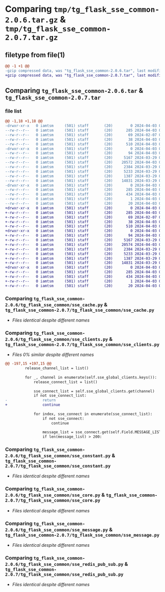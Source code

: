 # Comparing `tmp/tg_flask_sse_common-2.0.6.tar.gz` & `tmp/tg_flask_sse_common-2.0.7.tar.gz`

## filetype from file(1)

```diff
@@ -1 +1 @@
-gzip compressed data, was "tg_flask_sse_common-2.0.6.tar", last modified: Wed Apr  3 05:09:20 2024, max compression
+gzip compressed data, was "tg_flask_sse_common-2.0.7.tar", last modified: Wed Apr  3 05:16:54 2024, max compression
```

## Comparing `tg_flask_sse_common-2.0.6.tar` & `tg_flask_sse_common-2.0.7.tar`

### file list

```diff
@@ -1,18 +1,18 @@
-drwxr-xr-x   0 iamtsm     (501) staff       (20)        0 2024-04-03 05:09:20.935195 tg_flask_sse_common-2.0.6/
--rw-r--r--   0 iamtsm     (501) staff       (20)      285 2024-04-03 05:09:20.934970 tg_flask_sse_common-2.0.6/PKG-INFO
--rw-r--r--   0 iamtsm     (501) staff       (20)       69 2024-02-07 02:00:45.000000 tg_flask_sse_common-2.0.6/README.md
--rw-r--r--   0 iamtsm     (501) staff       (20)       38 2024-04-03 05:09:20.935239 tg_flask_sse_common-2.0.6/setup.cfg
--rw-r--r--   0 iamtsm     (501) staff       (20)      510 2024-04-03 05:09:12.000000 tg_flask_sse_common-2.0.6/setup.py
-drwxr-xr-x   0 iamtsm     (501) staff       (20)        0 2024-04-03 05:09:20.934051 tg_flask_sse_common-2.0.6/tg_flask_sse_common/
--rw-r--r--   0 iamtsm     (501) staff       (20)       94 2024-04-03 05:09:09.000000 tg_flask_sse_common-2.0.6/tg_flask_sse_common/__init__.py
--rw-r--r--   0 iamtsm     (501) staff       (20)     5167 2024-03-29 05:44:23.000000 tg_flask_sse_common-2.0.6/tg_flask_sse_common/sse_cache.py
--rw-r--r--   0 iamtsm     (501) staff       (20)    20572 2024-04-03 05:07:47.000000 tg_flask_sse_common-2.0.6/tg_flask_sse_common/sse_clients.py
--rw-r--r--   0 iamtsm     (501) staff       (20)     2384 2024-03-29 06:07:56.000000 tg_flask_sse_common-2.0.6/tg_flask_sse_common/sse_constant.py
--rw-r--r--   0 iamtsm     (501) staff       (20)     5233 2024-03-29 06:36:35.000000 tg_flask_sse_common-2.0.6/tg_flask_sse_common/sse_core.py
--rw-r--r--   0 iamtsm     (501) staff       (20)     1387 2024-03-29 06:10:28.000000 tg_flask_sse_common-2.0.6/tg_flask_sse_common/sse_message.py
--rw-r--r--   0 iamtsm     (501) staff       (20)    14831 2024-03-29 05:49:11.000000 tg_flask_sse_common-2.0.6/tg_flask_sse_common/sse_redis_pub_sub.py
-drwxr-xr-x   0 iamtsm     (501) staff       (20)        0 2024-04-03 05:09:20.934742 tg_flask_sse_common-2.0.6/tg_flask_sse_common.egg-info/
--rw-r--r--   0 iamtsm     (501) staff       (20)      285 2024-04-03 05:09:20.000000 tg_flask_sse_common-2.0.6/tg_flask_sse_common.egg-info/PKG-INFO
--rw-r--r--   0 iamtsm     (501) staff       (20)      434 2024-04-03 05:09:20.000000 tg_flask_sse_common-2.0.6/tg_flask_sse_common.egg-info/SOURCES.txt
--rw-r--r--   0 iamtsm     (501) staff       (20)        1 2024-04-03 05:09:20.000000 tg_flask_sse_common-2.0.6/tg_flask_sse_common.egg-info/dependency_links.txt
--rw-r--r--   0 iamtsm     (501) staff       (20)       20 2024-04-03 05:09:20.000000 tg_flask_sse_common-2.0.6/tg_flask_sse_common.egg-info/top_level.txt
+drwxr-xr-x   0 iamtsm     (501) staff       (20)        0 2024-04-03 05:16:54.224401 tg_flask_sse_common-2.0.7/
+-rw-r--r--   0 iamtsm     (501) staff       (20)      285 2024-04-03 05:16:54.224165 tg_flask_sse_common-2.0.7/PKG-INFO
+-rw-r--r--   0 iamtsm     (501) staff       (20)       69 2024-02-07 02:00:45.000000 tg_flask_sse_common-2.0.7/README.md
+-rw-r--r--   0 iamtsm     (501) staff       (20)       38 2024-04-03 05:16:54.224445 tg_flask_sse_common-2.0.7/setup.cfg
+-rw-r--r--   0 iamtsm     (501) staff       (20)      510 2024-04-03 05:16:48.000000 tg_flask_sse_common-2.0.7/setup.py
+drwxr-xr-x   0 iamtsm     (501) staff       (20)        0 2024-04-03 05:16:54.223095 tg_flask_sse_common-2.0.7/tg_flask_sse_common/
+-rw-r--r--   0 iamtsm     (501) staff       (20)       94 2024-04-03 05:16:44.000000 tg_flask_sse_common-2.0.7/tg_flask_sse_common/__init__.py
+-rw-r--r--   0 iamtsm     (501) staff       (20)     5167 2024-03-29 05:44:23.000000 tg_flask_sse_common-2.0.7/tg_flask_sse_common/sse_cache.py
+-rw-r--r--   0 iamtsm     (501) staff       (20)    20574 2024-04-03 05:16:34.000000 tg_flask_sse_common-2.0.7/tg_flask_sse_common/sse_clients.py
+-rw-r--r--   0 iamtsm     (501) staff       (20)     2384 2024-03-29 06:07:56.000000 tg_flask_sse_common-2.0.7/tg_flask_sse_common/sse_constant.py
+-rw-r--r--   0 iamtsm     (501) staff       (20)     5233 2024-03-29 06:36:35.000000 tg_flask_sse_common-2.0.7/tg_flask_sse_common/sse_core.py
+-rw-r--r--   0 iamtsm     (501) staff       (20)     1387 2024-03-29 06:10:28.000000 tg_flask_sse_common-2.0.7/tg_flask_sse_common/sse_message.py
+-rw-r--r--   0 iamtsm     (501) staff       (20)    14831 2024-03-29 05:49:11.000000 tg_flask_sse_common-2.0.7/tg_flask_sse_common/sse_redis_pub_sub.py
+drwxr-xr-x   0 iamtsm     (501) staff       (20)        0 2024-04-03 05:16:54.223927 tg_flask_sse_common-2.0.7/tg_flask_sse_common.egg-info/
+-rw-r--r--   0 iamtsm     (501) staff       (20)      285 2024-04-03 05:16:54.000000 tg_flask_sse_common-2.0.7/tg_flask_sse_common.egg-info/PKG-INFO
+-rw-r--r--   0 iamtsm     (501) staff       (20)      434 2024-04-03 05:16:54.000000 tg_flask_sse_common-2.0.7/tg_flask_sse_common.egg-info/SOURCES.txt
+-rw-r--r--   0 iamtsm     (501) staff       (20)        1 2024-04-03 05:16:54.000000 tg_flask_sse_common-2.0.7/tg_flask_sse_common.egg-info/dependency_links.txt
+-rw-r--r--   0 iamtsm     (501) staff       (20)       20 2024-04-03 05:16:54.000000 tg_flask_sse_common-2.0.7/tg_flask_sse_common.egg-info/top_level.txt
```

### Comparing `tg_flask_sse_common-2.0.6/tg_flask_sse_common/sse_cache.py` & `tg_flask_sse_common-2.0.7/tg_flask_sse_common/sse_cache.py`

 * *Files identical despite different names*

### Comparing `tg_flask_sse_common-2.0.6/tg_flask_sse_common/sse_clients.py` & `tg_flask_sse_common-2.0.7/tg_flask_sse_common/sse_clients.py`

 * *Files 0% similar despite different names*

```diff
@@ -197,15 +197,15 @@
         release_channel_list = list()
 
         for _, channel in enumerate(self.sse_global_clients.keys()):
             release_connect_list = list()
 
             sse_connect_list = self.sse_global_clients.get(channel)
             if not sse_connect_list:
-                return
+                continue
 
             for index, sse_connect in enumerate(sse_connect_list):
                 if not sse_connect:
                     continue
 
                 message_list = sse_connect.get(self.Field.MESSAGE_LIST, [])
                 if len(message_list) > 200:
```

### Comparing `tg_flask_sse_common-2.0.6/tg_flask_sse_common/sse_constant.py` & `tg_flask_sse_common-2.0.7/tg_flask_sse_common/sse_constant.py`

 * *Files identical despite different names*

### Comparing `tg_flask_sse_common-2.0.6/tg_flask_sse_common/sse_core.py` & `tg_flask_sse_common-2.0.7/tg_flask_sse_common/sse_core.py`

 * *Files identical despite different names*

### Comparing `tg_flask_sse_common-2.0.6/tg_flask_sse_common/sse_message.py` & `tg_flask_sse_common-2.0.7/tg_flask_sse_common/sse_message.py`

 * *Files identical despite different names*

### Comparing `tg_flask_sse_common-2.0.6/tg_flask_sse_common/sse_redis_pub_sub.py` & `tg_flask_sse_common-2.0.7/tg_flask_sse_common/sse_redis_pub_sub.py`

 * *Files identical despite different names*

